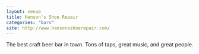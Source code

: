 ```yaml
---
layout: venue
title: Hanson's Shoe Repair
categories: "bars"
site: http://www.hansonsshoerepair.com/
---
```


The best craft beer bar in town. Tons of taps, great music, and great people.
